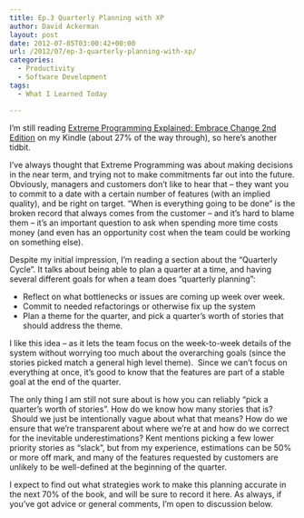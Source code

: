```yaml
---
title: Ep.3 Quarterly Planning with XP
author: David Ackerman
layout: post
date: 2012-07-05T03:00:42+00:00
url: /2012/07/ep-3-quarterly-planning-with-xp/
categories:
  - Productivity
  - Software Development
tags:
  - What I Learned Today

---
```

I&#8217;m still reading [Extreme Programming Explained: Embrace Change 2nd Edition][1] on my Kindle (about 27% of the way through), so here&#8217;s another tidbit.

I&#8217;ve always thought that Extreme Programming was about making decisions in the near term, and trying not to make commitments far out into the future. Obviously, managers and customers don&#8217;t like to hear that &#8211; they want you to commit to a date with a certain number of features (with an implied quality), and be right on target. &#8220;When is everything going to be done&#8221; is the broken record that always comes from the customer &#8211; and it&#8217;s hard to blame them &#8211; it&#8217;s an important question to ask when spending more time costs money (and even has an opportunity cost when the team could be working on something else).

Despite my initial impression, I&#8217;m reading a section about the &#8220;Quarterly Cycle&#8221;. It talks about being able to plan a quarter at a time, and having several different goals for when a team does &#8220;quarterly planning&#8221;:

  * Reflect on what bottlenecks or issues are coming up week over week.
  * Commit to needed refactorings or otherwise fix up the system
  * Plan a theme for the quarter, and pick a quarter&#8217;s worth of stories that should address the theme.

I like this idea &#8211; as it lets the team focus on the week-to-week details of the system without worrying too much about the overarching goals (since the stories picked match a general high level theme).  Since we can&#8217;t focus on everything at once, it&#8217;s good to know that the features are part of a stable goal at the end of the quarter.

The only thing I am still not sure about is how you can reliably &#8220;pick a quarter&#8217;s worth of stories&#8221;. How do we know how many stories that is?  Should we just be intentionally vague about what that means? How do we ensure that we&#8217;re transparent about where we&#8217;re at and how do we correct for the inevitable underestimations? Kent mentions picking a few lower priority stories as &#8220;slack&#8221;, but from my experience, estimations can be 50% or more off mark, and many of the features requested by customers are unlikely to be well-defined at the beginning of the quarter.

I expect to find out what strategies work to make this planning accurate in the next 70% of the book, and will be sure to record it here. As always, if you&#8217;ve got advice or general comments, I&#8217;m open to discussion below.

 [1]: http://www.amazon.com/Extreme-Programming-Explained-Embrace-ebook/dp/B000OZ0N5S/ref=tmm_kin_title_0?ie=UTF8&m=AG56TWVU5XWC2&qid=1341422099&sr=8-1